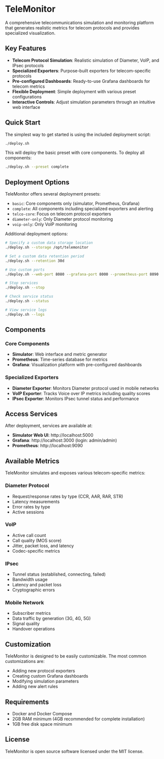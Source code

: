 # TeleMonitor

A comprehensive telecommunications simulation and monitoring platform that generates realistic metrics for telecom protocols and provides specialized visualization.

## Key Features

- **Telecom Protocol Simulation**: Realistic simulation of Diameter, VoIP, and IPsec protocols
- **Specialized Exporters**: Purpose-built exporters for telecom-specific protocols
- **Pre-configured Dashboards**: Ready-to-use Grafana dashboards for telecom metrics
- **Flexible Deployment**: Simple deployment with various preset configurations
- **Interactive Controls**: Adjust simulation parameters through an intuitive web interface

## Quick Start

The simplest way to get started is using the included deployment script:

```bash
./deploy.sh
```

This will deploy the basic preset with core components. To deploy all components:

```bash
./deploy.sh --preset complete
```

## Deployment Options

TeleMonitor offers several deployment presets:

- `basic`: Core components only (simulator, Prometheus, Grafana)
- `complete`: All components including specialized exporters and alerting
- `telco-core`: Focus on telecom protocol exporters
- `diameter-only`: Only Diameter protocol monitoring
- `voip-only`: Only VoIP monitoring

Additional deployment options:

```bash
# Specify a custom data storage location
./deploy.sh --storage /opt/telemonitor

# Set a custom data retention period
./deploy.sh --retention 30d

# Use custom ports
./deploy.sh --web-port 8080 --grafana-port 8000 --prometheus-port 8090

# Stop services
./deploy.sh --stop

# Check service status
./deploy.sh --status

# View service logs
./deploy.sh --logs
```

## Components

### Core Components

- **Simulator**: Web interface and metric generator
- **Prometheus**: Time-series database for metrics
- **Grafana**: Visualization platform with pre-configured dashboards

### Specialized Exporters

- **Diameter Exporter**: Monitors Diameter protocol used in mobile networks
- **VoIP Exporter**: Tracks Voice over IP metrics including quality scores
- **IPsec Exporter**: Monitors IPsec tunnel status and performance

## Access Services

After deployment, services are available at:

- **Simulator Web UI**: http://localhost:5000
- **Grafana**: http://localhost:3000 (login: admin/admin)
- **Prometheus**: http://localhost:9090

## Available Metrics

TeleMonitor simulates and exposes various telecom-specific metrics:

### Diameter Protocol
- Request/response rates by type (CCR, AAR, RAR, STR)
- Latency measurements
- Error rates by type
- Active sessions

### VoIP
- Active call count
- Call quality (MOS score)
- Jitter, packet loss, and latency
- Codec-specific metrics

### IPsec
- Tunnel status (established, connecting, failed)
- Bandwidth usage
- Latency and packet loss
- Cryptographic errors

### Mobile Network
- Subscriber metrics
- Data traffic by generation (3G, 4G, 5G)
- Signal quality
- Handover operations

## Customization

TeleMonitor is designed to be easily customizable. The most common customizations are:

- Adding new protocol exporters
- Creating custom Grafana dashboards
- Modifying simulation parameters
- Adding new alert rules

## Requirements

- Docker and Docker Compose
- 2GB RAM minimum (4GB recommended for complete installation)
- 1GB free disk space minimum

## License

TeleMonitor is open source software licensed under the MIT license.
